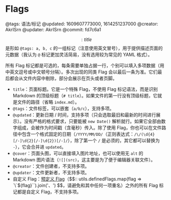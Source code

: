 # Flags

@tags: 语法/标记
@updated: 1609607773000, 1614251237000
@creator: AkrISrn
@updater: AkrISrn
@commit: fd7c6a1

$$: title $$ 是形如 `@tags: a, b, c` 的一组标记（注意使用英文冒号），用于提供描述页面的元数据（我认为 `@` 标记更加灵活简易，没有选用较为常见的 YAML 格式）。

所有 Flag 标记都是可选的，每条需要单独占据一行，个别可以填入多项数据（用中英文逗号或中文顿号分隔）。多次出现的同类 Flag 会以最后一条为准。它们最后都会从文件内容中剔除，部分会展示在页头或者页脚。

- `title`：页面标题。它是一个特殊 Flag，不使用 Flag 标记语法，而是识别 Markdown 的顶级标题（`# title`）。如果文件的第一行没有顶级标题，它就是文件的路径（省略 `index.md`）。
- `@tags`：文件标签，可以嵌套（`a/b/c`），支持多项。
- `@updated`：更新日期 / 时间，支持多项（只会选取最旧和最新的时间进行展示）。没有严格的格式要求，只要能被 `new Date()` 解析就行。如果它全部由数字组成，会被作为时间戳（含毫秒）传入。除了使用 Flag，你也可以在文件路径中包含一个格式固定的日期（`/YYYY/MM/DD/`（正则表达式：`/\/(\d{4}[/-]\d{2}[/-]\d{2})[/-]/`），除了第一个 `/` 是必须的，其它都可以替换为 `-`），它会合并进 `updated`。
- `@cover`：页面头图，可以直接填入图片地址，也可以使用无 `alt` 的 Markdown 图片语法（`![](src)`，这主要是为了便于编辑器关联文件）。
- `@creator`：文件创建者，不支持多项。
- `@updater`：文件更新者，不支持多项。
- 自定义 Flag：[预定义 Flag](/zh/api/enums.md "#")（$$:: utils.definedFlags.map(flag => `\`${flag}\``).join('、') $$，请避免和其中任何一项重名）之外的所有 Flag 标记都是自定义 Flag，不支持多项。
